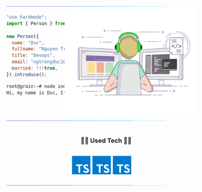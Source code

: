 <img src="/assets/images/horizontal-divider-gradient.gif">

<picture> 
<img src="/assets//images/developer.webp" align="right" width="350" height="285">
</a>
</picture>

```js
"use hardmode";
import { Person } from "VietNam";

new Person({
  name: "Duc",
  fullname: "Nguyen Trong Duc",
  title: "Devops",
  email: "ngtrongduc106@gmail.com",
  married: !!!true,
}).introduce();
```

```cmd
root@grain:~# node index.js
Hi, my name is Duc, I'm a Devops from VietNam.
```

<img src="/assets/images/horizontal-divider-gradient.gif">

<div id="user-content-toc">
  <ul align="center">
    <summary><h3 style="display: inline-block">🧑‍💻 Used Tech 🧑‍💻</h3></summary>
  </ul>
</div>

<p align="center">
  <!-- <a href="https://skillicons.dev">
    <img src="https://skillicons.dev/icons?i=js,ts,nestjs,mysql,mongodb,postgres,windows,linux,kali,kubernetes,openstack,docker&perline=6" />
  </a> -->
  <img src="/assets/icons/TypeScript.svg" width="50" height="50"/>
  <img src="/assets/icons/TypeScript.svg" width="50" height="50"/>
  <img src="/assets/icons/TypeScript.svg" width="50" height="50"/>
</p>

<img src="/assets/images/horizontal-divider-gradient.gif">
